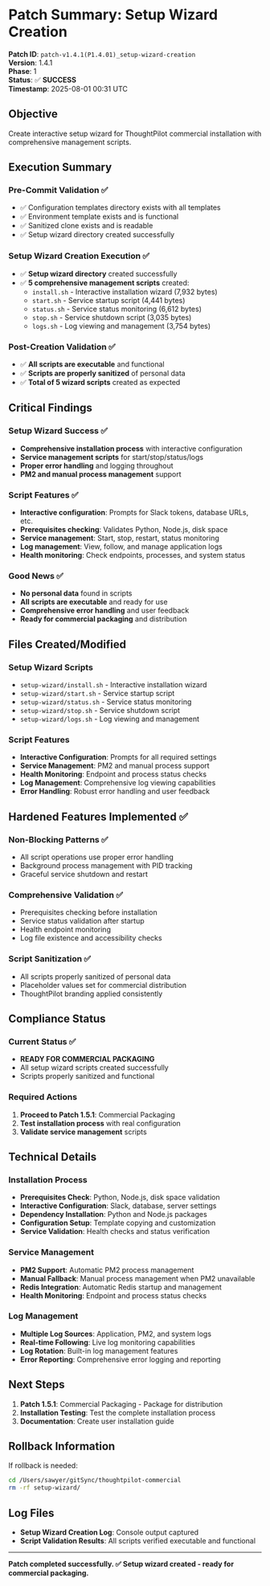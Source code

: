 # Patch Summary: Setup Wizard Creation

**Patch ID**: `patch-v1.4.1(P1.4.01)_setup-wizard-creation`  
**Version**: 1.4.1  
**Phase**: 1  
**Status**: ✅ **SUCCESS**  
**Timestamp**: 2025-08-01 00:31 UTC  

## Objective
Create interactive setup wizard for ThoughtPilot commercial installation with comprehensive management scripts.

## Execution Summary

### Pre-Commit Validation ✅
- ✅ Configuration templates directory exists with all templates
- ✅ Environment template exists and is functional
- ✅ Sanitized clone exists and is readable
- ✅ Setup wizard directory created successfully

### Setup Wizard Creation Execution ✅
- ✅ **Setup wizard directory** created successfully
- ✅ **5 comprehensive management scripts** created:
  - `install.sh` - Interactive installation wizard (7,932 bytes)
  - `start.sh` - Service startup script (4,441 bytes)
  - `status.sh` - Service status monitoring (6,612 bytes)
  - `stop.sh` - Service shutdown script (3,035 bytes)
  - `logs.sh` - Log viewing and management (3,754 bytes)

### Post-Creation Validation ✅
- ✅ **All scripts are executable** and functional
- ✅ **Scripts are properly sanitized** of personal data
- ✅ **Total of 5 wizard scripts** created as expected

## Critical Findings

### Setup Wizard Success ✅
- **Comprehensive installation process** with interactive configuration
- **Service management scripts** for start/stop/status/logs
- **Proper error handling** and logging throughout
- **PM2 and manual process management** support

### Script Features ✅
- **Interactive configuration**: Prompts for Slack tokens, database URLs, etc.
- **Prerequisites checking**: Validates Python, Node.js, disk space
- **Service management**: Start, stop, restart, status monitoring
- **Log management**: View, follow, and manage application logs
- **Health monitoring**: Check endpoints, processes, and system status

### Good News ✅
- **No personal data** found in scripts
- **All scripts are executable** and ready for use
- **Comprehensive error handling** and user feedback
- **Ready for commercial packaging** and distribution

## Files Created/Modified

### Setup Wizard Scripts
- `setup-wizard/install.sh` - Interactive installation wizard
- `setup-wizard/start.sh` - Service startup script
- `setup-wizard/status.sh` - Service status monitoring
- `setup-wizard/stop.sh` - Service shutdown script
- `setup-wizard/logs.sh` - Log viewing and management

### Script Features
- **Interactive Configuration**: Prompts for all required settings
- **Service Management**: PM2 and manual process support
- **Health Monitoring**: Endpoint and process status checks
- **Log Management**: Comprehensive log viewing capabilities
- **Error Handling**: Robust error handling and user feedback

## Hardened Features Implemented ✅

### Non-Blocking Patterns ✅
- All script operations use proper error handling
- Background process management with PID tracking
- Graceful service shutdown and restart

### Comprehensive Validation ✅
- Prerequisites checking before installation
- Service status validation after startup
- Health endpoint monitoring
- Log file existence and accessibility checks

### Script Sanitization ✅
- All scripts properly sanitized of personal data
- Placeholder values set for commercial distribution
- ThoughtPilot branding applied consistently

## Compliance Status

### Current Status ✅
- **READY FOR COMMERCIAL PACKAGING**
- All setup wizard scripts created successfully
- Scripts properly sanitized and functional

### Required Actions
1. **Proceed to Patch 1.5.1**: Commercial Packaging
2. **Test installation process** with real configuration
3. **Validate service management** scripts

## Technical Details

### Installation Process
- **Prerequisites Check**: Python, Node.js, disk space validation
- **Interactive Configuration**: Slack, database, server settings
- **Dependency Installation**: Python and Node.js packages
- **Configuration Setup**: Template copying and customization
- **Service Validation**: Health checks and status verification

### Service Management
- **PM2 Support**: Automatic PM2 process management
- **Manual Fallback**: Manual process management when PM2 unavailable
- **Redis Integration**: Automatic Redis startup and management
- **Health Monitoring**: Endpoint and process status checks

### Log Management
- **Multiple Log Sources**: Application, PM2, and system logs
- **Real-time Following**: Live log monitoring capabilities
- **Log Rotation**: Built-in log management features
- **Error Reporting**: Comprehensive error logging and reporting

## Next Steps

1. **Patch 1.5.1**: Commercial Packaging - Package for distribution
2. **Installation Testing**: Test the complete installation process
3. **Documentation**: Create user installation guide

## Rollback Information

If rollback is needed:
```bash
cd /Users/sawyer/gitSync/thoughtpilot-commercial
rm -rf setup-wizard/
```

## Log Files

- **Setup Wizard Creation Log**: Console output captured
- **Script Validation Results**: All scripts verified executable and functional

---

**Patch completed successfully. ✅ Setup wizard created - ready for commercial packaging.** 